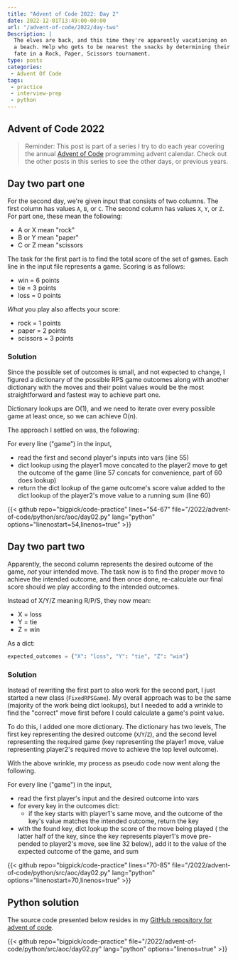 ```yaml
---
title: "Advent of Code 2022: Day 2"
date: 2022-12-01T13:49:00-00:00
url: "/advent-of-code/2022/day-two"
Description: |
  The elves are back, and this time they're apparently vacationing on
  a beach. Help who gets to be nearest the snacks by determining their
  fate in a Rock, Paper, Scissors tournament.
type: posts
categories:
 - Advent Of Code
tags:
 - practice
 - interview-prep
 - python
---
```


## Advent of Code 2022

> Reminder: This post is part of a series I try to do each year covering
> the annual [Advent of Code][1] programming advent calendar. Check out
> the other posts in this series to see the other days, or previous
> years.

## Day two part one

For the second day, we're given input that consists of two columns. The
first column has values `A`, `B`, or `C`. The second column has values
`X`, `Y`, or `Z`. For part one, these mean the following:

* A or X mean "rock"
* B or Y mean "paper"
* C or Z mean "scissors

The task for the first part is to find the total score of the set of
games. Each line in the input file represents a game. Scoring is as
follows:

* win = 6 points
* tie = 3 points
* loss = 0 points

_What_ you play also affects your score:

* rock = 1 points
* paper = 2 points
* scissors = 3 points

### Solution

Since the possible set of outcomes is small, and not expected to change,
I figured a dictionary of the possible RPS game outcomes along with
another dictionary with the moves and their point values would be the
most straightforward and fastest way to achieve part one.

Dictionary lookups are O(1), and we need to iterate over every possible
game at least once, so we can achieve O(n).

The approach I settled on was, the following:

For every line ("game") in the input,

* read the first and second player's inputs into vars (line 55)
* dict lookup using the player1 move concated to the player2 move to
  get the outcome of the game (line 57 concats for convenience, part of 60 does lookup)
* return the dict lookup of the game outcome's score value added to the
  dict lookup of the player2's move value to a running sum (line 60)

{{< github repo="bigpick/code-practice" lines="54-67" file="/2022/advent-of-code/python/src/aoc/day02.py" lang="python" options="linenostart=54,linenos=true" >}}


## Day two part two

Apparently, the second column represents the desired outcome of the
game, _not_ your intended move. The task now is to find the proper move
to achieve the intended outcome, and then once done, re-calculate our
final score should we play according to the intended outcomes.

Instead of X/Y/Z meaning R/P/S, they now mean:

* X = loss
* Y = tie
* Z = win

As a dict:

```python
expected_outcomes = {"X": "loss", "Y": "tie", "Z": "win"}
```

### Solution

Instead of rewriting the first part to also work for the second part,
I just started a new class (`FixedRPSGame`). My overall approach was to
be the same (majority of the work being dict lookups), but I needed to
add a wrinkle to find the "correct" move first before I could calculate
a game's point value.

To do this, I added one more dictionary. The dictionary has two levels,
The first key representing the desired outcome (`X`/`Y`/`Z`), and the
second level representing the required game (key representing the player1
move, value representing player2's required move to achieve the top level
outcome).

With the above wrinkle, my process as pseudo code now went along the following.

For every line ("game") in the input,

* read the first player's input and the desired outcome into vars
* for every key in the outcomes dict:
   * if the key starts with player1's same move, and the outcome of the
     key's value matches the intended outcome, return the key
* with the found key, dict lookup the score of the move being played (
  the latter half of the key, since the key represents player1's move
  pre-pended to player2's move, see line 32 below), add it to the value
  of the expected outcome of the game, and sum

{{< github repo="bigpick/code-practice" lines="70-85" file="/2022/advent-of-code/python/src/aoc/day02.py" lang="python" options="linenostart=70,linenos=true" >}}

## Python solution

The source code presented below resides in my [GitHub repository for advent of code][].

{{< github repo="bigpick/code-practice" file="/2022/advent-of-code/python/src/aoc/day02.py" lang="python" options="linenos=true" >}}


[Github repository for advent of code]: <https://github.com/bigpick/code-practice/blob/main/2022/advent-of-code/python/src/aoc/day01.py>
[1]: <https://barelycompetent.dev/categories/advent-of-code/>
